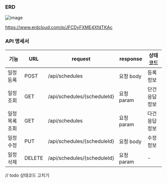 ### ERD

![image](https://github.com/user-attachments/assets/5e28a1eb-c690-4c97-8513-3e8f0fdbeb73)


https://www.erdcloud.com/p/JFCDyFXME4XfdTKAc

### API 명세서

|기능|URL|request|response|상태코드|
|---|---|---|---|-------|
|일정 등록|POST|/api/schedules|요청 body|등록 정보| 200 : 정상등록 400: 잘못된 요청|
|일정 조회|GET|/api/schedules/{scheduleId}|요청 param|단건 응답 정보|200: 정상조회 404: NOT_FOUND|
|일정 목록 조회|GET|/api/schedules|요청 param|다건 응답 정보|200: 정상조회|
|일정 수정|PUT|/api/schedules/{scheduleId}|요청 body|수정 정보|200: 정상수정 404: NOT_FOUND|
|일정 삭제|DELETE|/api/schedules/{scheduleId}|요청 param|-|200: 정상삭제 404: NOT_FOUND|

// todo 상태코드 고치기
